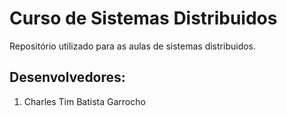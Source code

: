 # Curso de Sistemas Distribuidos

Repositório utilizado para as aulas de sistemas distribuidos.

## Desenvolvedores:
1. Charles Tim Batista Garrocho
